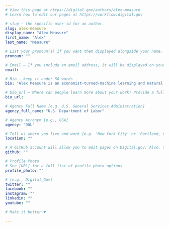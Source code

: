 ```yaml
---
# View this page at https://digital.gov/authors/alex-measure
# Learn how to edit our pages at https://workflow.digital.gov

# slug — the specific user-id for an author.
slug: alex-measure
display_name: "Alex Measure"
first_name: "Alex"
last_name: "Measure"

# List your pronoun(s) if you want them displayed alongside your name. If blank, we'll use just your name. Learn more http://mypronouns.org
pronoun: ""

# Email — If you include an email address, it will be displayed on your profile page
email: 

# Bio — keep it under 50 words
bio: "Alex Measure is an economist-turned-machine learning and natural language processing (NLP) practitioner at the Burueau of Labor Statistics (BLS). He designs, builds, and maintains machine learning systems that automate difficult text classification, information extraction, and record-matching problems in production systems."

# bio_url — Where can people learn more about your work? Provide a full URL [e.g. 'https://www.example.gov/']
bio_url: 

# Agency Full Name [e.g. U.S. General Services Administration]
agency_full_name: "U.S. Department of Labor"

# Agency Acronym [e.g., GSA]
agency: "DOL"

# Tell us where you live and work [e.g. 'New York City' or 'Portland, OR']
location: ""

# A GitHub account will allow you to edit pages on Digital.gov. Also, the image used in your GitHub account can be used to populate your digital.gov profile photo. Learn more about getting a Github account at [URL]
github: ""

# Profile Photo
# See [URL] for a full list of profile photo options
profile_photo: ""

# [e.g., Digital_Gov]
twitter: ""
facebook: ""
instagram: ""
linkedin: ""
youtube: ""

# Make it better ♥

---
```

